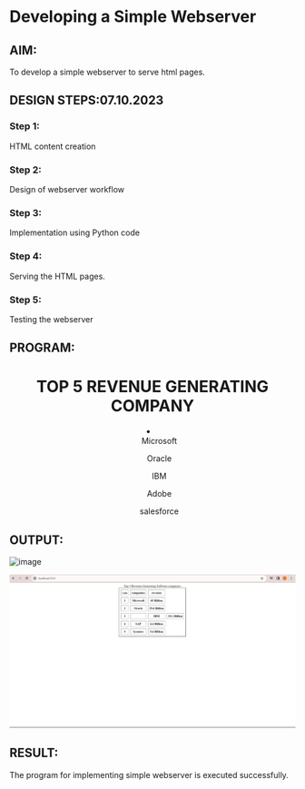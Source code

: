# Developing a Simple Webserver
## AIM:
To develop a simple webserver to serve html pages.

## DESIGN STEPS:07.10.2023
### Step 1: 
HTML content creation
### Step 2:
Design of webserver workflow
### Step 3:
Implementation using Python code
### Step 4:
Serving the HTML pages.
### Step 5:
Testing the webserver

## PROGRAM:
<!DOCTYPE html>
<html>
<head>
<title>MY SIMPLE WEBSERVER </title>
</head>
<body>
<h1 align="center">TOP 5 REVENUE GENERATING COMPANY</h1>
<li align="center">
<ol>Microsoft</ol>
<ol>Oracle</ol>
<ol>IBM</ol>
<ol>Adobe</ol>
<ol>salesforce</ol>
</li>
</body>
</html>

## OUTPUT:
![image](https://github.com/rizwanrayyan/simplewebserver/assets/121215820/3ec43fe6-52dd-4194-ae24-59c521d1c4f3)

![Alt text](<Screenshot 2023-11-01 000103.png>)
## RESULT:
The program for implementing simple webserver is executed successfully.
